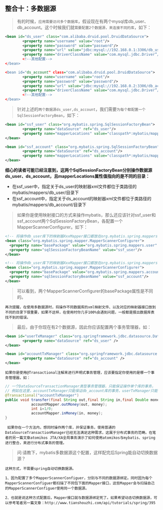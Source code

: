 ## 整合十：多数据源

>有的时候，`应用需要访问多个数据库`，假设现在有两个mysql库db_user、db_account。这个时候我们就`需要配置2个数据源，来连接不同的库`，如下： 

```xml
<bean id="ds_user" class="com.alibaba.druid.pool.DruidDataSource">
        <property name="username" value="root"/>
        <property name="password" value="password"/>
        <property name="url" value="jdbc:mysql://192.168.0.1:3306/db_user"/>
        <property name="driverClassName" value="com.mysql.jdbc.Driver”/>
        <!--其他配置-->
</bean>

<bean id="ds_account" class="com.alibaba.druid.pool.DruidDataSource">
        <property name="username" value="root"/>
        <property name="password" value="password"/>
        <property name="url" value="jdbc:mysql://192.168.0.2:3306/db_account"/>
        <property name="driverClassName" value="com.mysql.jdbc.Driver”/>
        <!--其他配置-->
</bean>
```

>针对上述的`两个数据源ds_user,ds_account`，我们需要`为每个都配置一个SqlSessionFactoryBean`，如下：

```xml
<bean id="ssf_user" class="org.mybatis.spring.SqlSessionFactoryBean">
        <property name="dataSource" ref="ds_user"/>
        <property name="mapperLocations" value="classpath*:mybatis/mappers/db_user/**/*.xml"/>
</bean>

<bean id="ssf_account" class="org.mybatis.spring.SqlSessionFactoryBean">
        <property name="dataSource" ref="ds_account"/>
        <property name="mapperLocations" value="classpath*:mybatis/mappers/db_account/**/*.xml"/>
</bean>
```

**细心的读者可能已经注意到，这两个SqlSessionFactoryBean分别操作数据源ds_user、ds_account，且mapperLocations属性值指向的是不同的目录：**

* 在ssf_user中，指定关于ds_user的映射器xml文件都位于类路径的mybatis/mappers/db_user/目录下
* 在ssf_account中，指定关于ds_account的映射器xml文件都位于类路径的mybatis/mappers/db_account/目录下

 >如果你是使用映射接口的方式来操作mybatis，那么还应该针对ssf_user和ssf_account两个SqlSessionFactoryBean，各配置一个MapperScannerConfigurer。如下：

```xml
<!-- 将操作db_user库下的映射器XxxMapper接口都放在org.mybatis.spring.mappers.user包中，-->
<bean class="org.mybatis.spring.mapper.MapperScannerConfigurer">
  <property name="basePackage" value="org.mybatis.spring.mappers.user" />
  <property name="sqlSessionFactoryBeanName" value="ssf_user"/>
</bean>

<!-- 将操作db_user库下的映射器XxxMapper接口都放在org.mybatis.spring.mappers.account包中，-->
<bean class="org.mybatis.spring.mapper.MapperScannerConfigurer">
  <property name="basePackage" value="org.mybatis.spring.mappers.account" />
  <property name="sqlSessionFactoryBeanName" value="ssf_account"/>
</bean>
```

>可以看到，两个MapperScannerConfigurer的basePackage属性是不同的。

    再次提醒，在使用多数据源时，将操作不同数据库的xml映射文件、以及对应的映射器接口放到不同的目录下很重要，如果不这样，在使用时你几乎100%会遇到问题，一般都是报出数据库表找不到的错误。

>最后，由于你现在有2个数据源，因此你应该配置两个事务管理器，如：

```xml
<bean id="userTxManager" class="org.springframework.jdbc.datasource.DataSourceTransactionManager">
        <property name="dataSource" ref="ds_user" />
</bean>

<bean id="accountTxManager" class="org.springframework.jdbc.datasource.DataSourceTransactionManager">
        <property name="dataSource" ref="ds_account" />
</bean>
```

    如果你是使用@Transactional注解来进行声明式事务管理，应该要指定你使用的是哪一个事务管理器，如：

```java
// 一个DataSourceTransactionManager类型事务管理器，只能保证操作单个库的事务，
// 例如在这里，accountTxManager只能保证db_account库的事务，userTxManager只能保证db_user库的事务。
@Transactional("accountTxManager")  
public void transfer(final String out,final String in,final Double money) {  
            accountMapper.outMoney(out, money);  
            int i=1/0;  
            accountMapper.inMoney(in, money);  
}
```

     如果你在一个方法内，想同时操作两个库，并保证事务，使用普通的DataSourceTransactionManager已经无法满足这种需求，这属于分布式事务的范畴。在笔者的另一篇文章atomikos JTA/XA全局事务演示了如何使用atomikos与mybatis、spring进行整合，来进行分布式事务的管理。 

>问:请教下，mybatis多数据源这个配置，这样配完后Spring能自动切换数据源？

    这种方式，不需要spring自动切换数据源。
    
    1、因为配置了多个MapperScannerConfiguer，分别与不同的数据源绑定。同时因为每个MapperScannerConfiguer都扫描了不同包下面的Mapper接口，这些Mapper会与扫描自己的MapperScannerConfiguer使用同一个数据源。
    
    2、也就是说这种方式配置后，Mapper接口就与数据源绑定死了。如果希望动态切换数据源，可以参考笔者另一篇文章：http://www.tianshouzhi.com/api/tutorials/spring/395